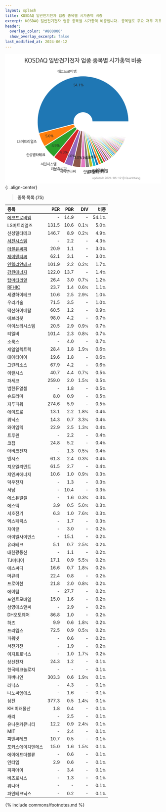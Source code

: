 ```yaml
---
layout: splash
title: KOSDAQ 일반전기전자 업종 종목별 시가총액 비중
excerpt: KOSDAQ 일반전기전자 업종 종목별 시가총액 비중입니다. 종목별로 주요 재무 지표를 함께 표시합니다.
header:
  overlay_color: "#800000"
  show_overlay_excerpt: false
last_modified_at: 2024-06-12
---
```



![KOSDAQ 일반전기전자 업종 종목별 시가총액 비중](/stats/sector/images/kosdaq_업종_일반전기전자_종목.png){: .align-center}


> **종목 목록 (75)**<a id="list"></a>

| **종목** | **PER** | **PBR** | **DIV** | **비중** |
| :------- | ------: | ------: | ------: | -------: |
| [에코프로비엠](/247540/) | - | 14.9 | - | 54.1<small>%</small> |
| LS머트리얼즈 | 131.5 | 10.6 | 0.1<small>%</small> | 5.0<small>%</small> |
| 신성델타테크 | 146.7 | 8.9 | 0.2<small>%</small> | 4.9<small>%</small> |
| [서진시스템](/178320/) | - | 2.2 | - | 4.3<small>%</small> |
| [더블유씨피](/393890/) | 20.9 | 1.1 | - | 3.0<small>%</small> |
| [제이앤티씨](/204270/) | 62.1 | 3.1 | - | 3.0<small>%</small> |
| [인텔리안테크](/189300/) | 101.9 | 2.2 | 0.2<small>%</small> | 1.7<small>%</small> |
| [강원에너지](/114190/) | 122.0 | 13.7 | - | 1.4<small>%</small> |
| [탑머티리얼](/360070/) | 26.4 | 3.0 | 0.7<small>%</small> | 1.2<small>%</small> |
| [RFHIC](/218410/) | 23.7 | 1.4 | 0.6<small>%</small> | 1.1<small>%</small> |
| 세경하이테크 | 10.6 | 2.5 | 2.9<small>%</small> | 1.0<small>%</small> |
| 우리기술 | 71.5 | 3.5 | - | 1.0<small>%</small> |
| 덕산하이메탈 | 60.5 | 1.2 | - | 0.9<small>%</small> |
| 에브리봇 | 98.0 | 4.2 | - | 0.7<small>%</small> |
| 아이쓰리시스템 | 20.5 | 2.9 | 0.9<small>%</small> | 0.7<small>%</small> |
| 티엘비 | 101.4 | 2.3 | 0.8<small>%</small> | 0.7<small>%</small> |
| 소룩스 | - | 4.0 | - | 0.7<small>%</small> |
| 제일일렉트릭 | 28.4 | 1.8 | 1.9<small>%</small> | 0.6<small>%</small> |
| 대아티아이 | 19.6 | 1.8 | - | 0.6<small>%</small> |
| 그린리소스 | 67.9 | 4.2 | - | 0.6<small>%</small> |
| 이랜시스 | 40.7 | 4.4 | 0.7<small>%</small> | 0.5<small>%</small> |
| 파세코 | 259.0 | 2.0 | 1.5<small>%</small> | 0.5<small>%</small> |
| 범한퓨얼셀 | - | 1.8 | - | 0.5<small>%</small> |
| 슈프리마 | 8.0 | 0.9 | - | 0.5<small>%</small> |
| 지투파워 | 274.6 | 5.9 | - | 0.5<small>%</small> |
| 에이프로 | 13.1 | 2.2 | 1.8<small>%</small> | 0.4<small>%</small> |
| 위닉스 | 14.3 | 0.7 | 3.3<small>%</small> | 0.4<small>%</small> |
| 와이엠텍 | 22.9 | 2.5 | 1.3<small>%</small> | 0.4<small>%</small> |
| 트루윈 | - | 2.2 | - | 0.4<small>%</small> |
| 코칩 | 24.8 | 5.2 | - | 0.4<small>%</small> |
| 아비코전자 | - | 1.3 | 0.5<small>%</small> | 0.4<small>%</small> |
| 엔시스 | 61.3 | 2.4 | 0.3<small>%</small> | 0.4<small>%</small> |
| 지오엘리먼트 | 61.5 | 2.7 | - | 0.4<small>%</small> |
| 지엔씨에너지 | 10.6 | 1.0 | 0.9<small>%</small> | 0.3<small>%</small> |
| 덕우전자 | - | 1.3 | - | 0.3<small>%</small> |
| 서남 | - | 10.4 | - | 0.3<small>%</small> |
| 에스퓨얼셀 | - | 1.6 | 0.3<small>%</small> | 0.3<small>%</small> |
| 에스텍 | 3.9 | 0.5 | 5.0<small>%</small> | 0.3<small>%</small> |
| 서호전기 | 6.3 | 1.0 | 7.6<small>%</small> | 0.3<small>%</small> |
| 엑스페릭스 | - | 1.7 | - | 0.3<small>%</small> |
| 자이글 | - | 3.0 | - | 0.2<small>%</small> |
| 아이엘사이언스 | - | 15.1 | - | 0.2<small>%</small> |
| 유라테크 | 5.1 | 0.7 | 2.5<small>%</small> | 0.2<small>%</small> |
| 대한광통신 | - | 1.1 | - | 0.2<small>%</small> |
| TJ미디어 | 17.1 | 0.9 | 5.5<small>%</small> | 0.2<small>%</small> |
| 에스씨디 | 16.6 | 0.7 | 1.8<small>%</small> | 0.2<small>%</small> |
| 머큐리 | 22.4 | 0.8 | - | 0.2<small>%</small> |
| 프로이천 | 21.8 | 2.0 | 0.8<small>%</small> | 0.2<small>%</small> |
| 에이텀 | - | 27.7 | - | 0.2<small>%</small> |
| 포인트모바일 | 15.0 | 1.6 | - | 0.2<small>%</small> |
| 삼영에스앤씨 | - | 2.9 | - | 0.2<small>%</small> |
| DH오토웨어 | 86.8 | 1.0 | - | 0.2<small>%</small> |
| 하츠 | 9.9 | 0.6 | 1.8<small>%</small> | 0.2<small>%</small> |
| 프리엠스 | 72.5 | 0.9 | 0.5<small>%</small> | 0.2<small>%</small> |
| 파워넷 | - | 0.6 | - | 0.2<small>%</small> |
| 서전기전 | - | 1.9 | - | 0.2<small>%</small> |
| 이지트로닉스 | - | 1.0 | 1.7<small>%</small> | 0.2<small>%</small> |
| 상신전자 | 24.3 | 1.2 | - | 0.1<small>%</small> |
| 한국테크놀로지 | - | - | - | 0.1<small>%</small> |
| 파버나인 | 303.3 | 0.6 | 1.9<small>%</small> | 0.1<small>%</small> |
| 라닉스 | - | 4.3 | - | 0.1<small>%</small> |
| 나노씨엠에스 | - | 1.6 | - | 0.1<small>%</small> |
| 삼진 | 377.3 | 0.5 | 1.4<small>%</small> | 0.1<small>%</small> |
| KH 미래물산 | 1.8 | 0.4 | - | 0.1<small>%</small> |
| 캐리 | - | 2.5 | - | 0.1<small>%</small> |
| 유니온커뮤니티 | 12.2 | 0.9 | 2.4<small>%</small> | 0.1<small>%</small> |
| MIT | - | 2.4 | - | 0.1<small>%</small> |
| 피앤씨테크 | 10.7 | 0.5 | - | 0.1<small>%</small> |
| 포커스에이치엔에스 | 15.0 | 1.6 | 1.5<small>%</small> | 0.1<small>%</small> |
| 에이에프더블류 | - | 0.6 | - | 0.1<small>%</small> |
| 인터엠 | 2.9 | 0.6 | - | 0.1<small>%</small> |
| 피피아이 | - | 3.4 | - | 0.1<small>%</small> |
| 비츠로시스 | - | 1.3 | - | 0.1<small>%</small> |
| 위니아 | - | - | - | 0.1<small>%</small> |
| 파인테크닉스 | - | 0.2 | - | 0.1<small>%</small> |

{% include commons/footnotes.md %}
